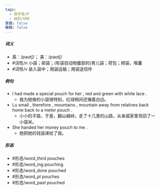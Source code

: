 ```yaml
---
tags:
  - 首字母/P
  - 级别/GRE
掌握: false
模糊: false
---
```

##### 词义
- 英：/paʊtʃ/； 美：/paʊtʃ/
- #词性/n  小袋；邮袋；(有袋目动物腹部的)育儿袋；荷包；颊袋，喉囊
- #词性/v  装入袋中；用袋运输；用袋送信件
##### 例句
- I had made a special pouch for her , red and green with white lace .
	- 我为她做的小袋很特别，红绿相间还镶着白边。
- Lu small , therefore , mountains , mountain away from relatives back home back to a meter pouch .
	- 小小的子路，于是，翻山越岭，走了十几里的山路，从亲戚家里背回了一小袋米。
- She handed her money pouch to me .
	- 她把她的钱袋递给了我。
##### 形态
- #形态/word_third pouches
- #形态/word_ing pouching
- #形态/word_done pouched
- #形态/word_pl pouches
- #形态/word_past pouched
